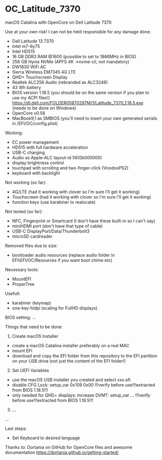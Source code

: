 # OC_Latitude_7370
macOS Catalina with OpenCore on Dell Latitude 7370

Use at your own risk! I can not be held responsible for any damage done.

- Dell Latitude 13 7370
- Intel m7-6y75
- Intel HD515
- 16 GB DDR3 RAM @1600 (possible to set to 1866MHz in BIOS)
- 256 GB Hynix NVMe (APFS 4K ->nvme-cli, not mandatory)
- DW1830 WiFi AC
- Sierra Wireless EM7345 4G LTE
- QHD+ Touchscreen Display
- Realtek ALC256 Audio (rebranded as ALC3246)
- 43 Wh battery
- BIOS version 1.18.5 (you should be on the same version if you plan to use my ACPI files!)
  https://dl.dell.com/FOLDER05870297M/1/Latitude_7370_1.18.5.exe (needs to be done on Windows)
- OpenCore v0.58
- MacBook9,1 as SMBIOS (you'll need to insert your own generated serials in /EFI/OC/config.plist)




Working:
- EC power management
- HD515 with full hardware acceleration
- USB-C charging
- Audio as Apple-ALC layout-id 56(0b000000)
- display brightness control
- touchpad with scrolling and two-finger-click (VoodooPS2)
- keyboard with backlight

Not working (so far):
- 4G/LTE (had it working with clover so I'm sure I'll get it working)
- Touchscreen (had it working with clover so I'm sure I'll get it working)
- function keys (use karabiner to realocate)

Not tested (so far):
- NFC, Fingerprint or Smartcard (I don't have these built-in so I can't say)
- miniHDMI port (don't have that type of cable)
- USB-C DisplayPort/Data/Thunderbolt3
- microSD cardreader

Removed files due to size:
- bootloader audio resources (replace audio folder in EFI\EFI/OC/Resources if you want boot chime etc)

Necessary tools:
- MountEFI
- ProperTree

Usefull:
- karabiner (keymap)
- one-key-hidpi (scaling for FullHD displays)

BIOS setting:
...

Things that need to be done:

1. Create macOS Installer
  - create a macOS Catalina installer preferably on a real MAC
  - mount EFI
  - download and copy the EFI folder from this repository to the EFI partition on your USB drive
    (not just the content of the EFI folder!)

2. Set UEFI Variables
  - use the macOS USB installer you created and select xxx.efi
  - disable CFG Lock: setup_var 0x109 0x00   !!!verify before use!!!extracted from BIOS 1.18.5!!!
  - only needed for QHD+ displays:
    increase DVMT:    setup_var ...          !!!verify before use!!!extracted from BIOS 1.18.5!!!

3. ...

...



 Last steps:
 - Set Keyboard to desired language

Thanks to:
Dortania on GitHub for OpenCore files and awesome documentation
https://dortania.github.io/getting-started/
